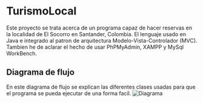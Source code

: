# TurismoLocal

Este proyecto se trata acerca de un programa capaz de hacer reservas en la localidad de El Socorro en Santander, Colombia. El lenguaje usado en Java e integrado al patron de arquitectura Modelo-Vista-Controlador (MVC). Tambien he de aclarar el hecho de usar PhPMyAdmin, XAMPP y MySql WorkBench.


## Diagrama de flujo
 
 En este diagrama de flujo se explican las diferentes clases usadas para que el programa se pueda ejecutar de una forma facil.
 ![Diagrama](/Imagenes/Diagrama_Flujo.png)
